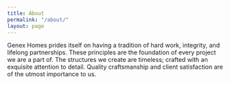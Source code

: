 ```yaml
---
title: About
permalink: "/about/"
layout: page
---
```


Genex Homes prides itself on having a tradition of hard work, integrity, and lifelong partnerships. These principles are the foundation of every project we are a part of. The structures we create are timeless; crafted with an exquisite attention to detail. Quality craftsmanship and client satisfaction are of the utmost importance to us.
